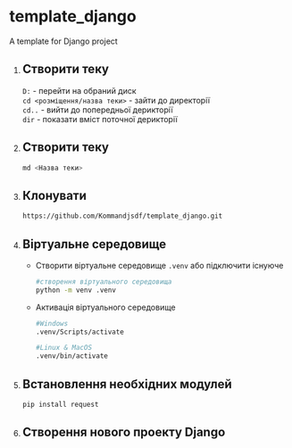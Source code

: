 # template_django
A template for Django project

1. Створити теку
   -
      `D:` - перейти на обраний диск <br/>
      `cd <розміщення/назва теки>` - зайти до директорії <br/>
      `cd..` - вийти до попередньої дерикторії <br/>
      `dir` - показати вміст поточної дерикторії <br/>
2. Створити теку
   -
      ```bash
      md <Назва теки>
      ```
3. Клонувати
   -
      ```bash
      https://github.com/Kommandjsdf/template_django.git
      ```
4. Віртуальне середовище
   -
      - Створити віртуальне середовище `.venv` або підключити існуюче
         ```bash
         #створення віртуального середовища
         python -m venv .venv
         ```
      - Активація віртуального середовище
         ```bash
         #Windows
         .venv/Scripts/activate
         
         #Linux & MacOS
         .venv/bin/activate
         ```
   
5. Встановлення необхідних модулей
   -
    ```bash
    pip install request
    ```

6. Створення нового проекту Django
   -
